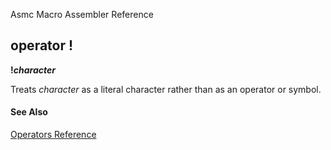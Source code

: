 Asmc Macro Assembler Reference

## operator !

**!_character_**


Treats _character_ as a literal character rather than as an operator or symbol.

#### See Also

[Operators Reference](readme.md)